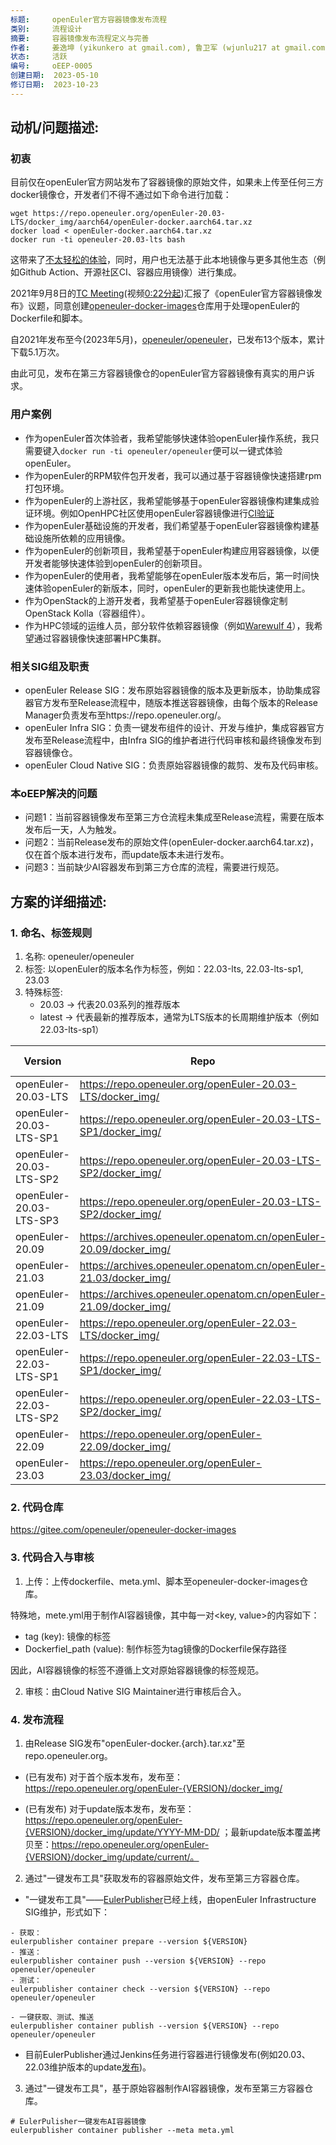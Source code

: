 ```yaml
---
标题:     openEuler官方容器镜像发布流程
类别:     流程设计
摘要:     容器镜像发布流程定义与完善
作者:     姜逸坤 (yikunkero at gmail.com), 鲁卫军 (wjunlu217 at gmail.com)
状态:     活跃
编号:     oEEP-0005
创建日期:  2023-05-10
修订日期:  2023-10-23
---
```


## 动机/问题描述:

### 初衷
目前仅在openEuler官方网站发布了容器镜像的原始文件，如果未上传至任何三方docker镜像仓，开发者们不得不通过如下命令进行加载：
```
wget https://repo.openeuler.org/openEuler-20.03-LTS/docker_img/aarch64/openEuler-docker.aarch64.tar.xz
docker load < openEuler-docker.aarch64.tar.xz
docker run -ti openeuler-20.03-lts bash
```
这带来了[不太轻松的体验](https://gitee.com/openeuler/community/issues/I1K1BG)，同时，用户也无法基于此本地镜像与更多其他生态（例如Github Action、开源社区CI、容器应用镜像）进行集成。

2021年9月8日的[TC Meeting](https://gitee.com/openeuler/TC/blob/master/Meeting_Minutes/2021/Consolidated_Year_Meeting_Records.txt#L445-L447)(视频[0:22分起](https://www.bilibili.com/video/BV1ng411V7aB))汇报了《openEuler官方容器镜像发布》议题，同意创建[openeuler-docker-images](https://gitee.com/openeuler/openeuler-docker-images)仓库用于处理openEuler的Dockerfile和脚本。

自2021年发布至今(2023年5月)，[openeuler/openeuler](https://hub.docker.com/r/openeuler/openeuler)，已发布13个版本，累计下载5.1万次。

由此可见，发布在第三方容器镜像仓的openEuler官方容器镜像有真实的用户诉求。

### 用户案例
- 作为openEuler首次体验者，我希望能够快速体验openEuler操作系统，我只需要键入`docker run -ti openeuler/openeuler`便可以一键式体验openEuler。
- 作为openEuler的RPM软件包开发者，我可以通过基于容器镜像快速搭建rpm打包环境。
- 作为openEuler的上游社区，我希望能够基于openEuler容器镜像构建集成验证环境。例如OpenHPC社区使用openEuler容器镜像进行[CI验证](https://github.com/openhpc/ohpc/blob/d63e5573bd3f0986b51b5164de3ed514b778fa70/.github/workflows/validate.yml#L139)
- 作为openEuler基础设施的开发者，我们希望基于openEuler容器镜像构建基础设施所依赖的应用镜像。
- 作为openEuler的创新项目，我希望基于openEuler构建应用容器镜像，以便开发者能够快速体验到openEuler的创新项目。
- 作为openEuler的使用者，我希望能够在openEuler版本发布后，第一时间快速体验openEuler的新版本，同时，openEuler的更新我也能快速使用上。
- 作为OpenStack的上游开发者，我希望基于openEuler容器镜像定制OpenStack Kolla（容器组件）。
- 作为HPC领域的运维人员，部分软件依赖容器镜像（例如[Warewulf 4](https://warewulf.org/docs/development/quickstart/el7.html#pull-and-build-the-vnfs-container-and-kernel)），我希望通过容器镜像快速部署HPC集群。

### 相关SIG组及职责
- openEuler Release SIG：发布原始容器镜像的版本及更新版本，协助集成容器官方发布至Release流程中，随版本推送容器镜像，由每个版本的Release Manager负责发布至https://repo.openeuler.org/。
- openEuler Infra SIG：负责一键发布组件的设计、开发与维护，集成容器官方发布至Release流程中，由Infra SIG的维护者进行代码审核和最终镜像发布到容器镜像仓。
- openEuler Cloud Native SIG：负责原始容器镜像的裁剪、发布及代码审核。

### 本oEEP解决的问题
- 问题1：当前容器镜像发布至第三方仓流程未集成至Release流程，需要在版本发布后一天，人为触发。
- 问题2：当前Release发布的原始文件(openEuler-docker.aarch64.tar.xz)，仅在首个版本进行发布，而update版本未进行发布。
- 问题3：当前缺少AI容器发布到第三方仓库的流程，需要进行规范。

## 方案的详细描述:
### 1. 命名、标签规则
1. 名称: openeuler/openeuler
2. 标签: 以openEuler的版本名作为标签，例如：22.03-lts, 22.03-lts-sp1, 23.03
3. 特殊标签:
    - 20.03 → 代表20.03系列的推荐版本
    - latest → 代表最新的推荐版本，通常为LTS版本的长周期维护版本（例如22.03-lts-sp1）

| Version                 | Repo                                                                | Docker Tags   | Special Tags  |
|-------------------------|---------------------------------------------------------------------|---------------|---------------|
| openEuler-20.03-LTS     | https://repo.openeuler.org/openEuler-20.03-LTS/docker_img/          | 20.03-lts     |               |
| openEuler-20.03-LTS-SP1 | https://repo.openeuler.org/openEuler-20.03-LTS-SP1/docker_img/      | 20.03-lts-sp1 |               |
| openEuler-20.03-LTS-SP2 | https://repo.openeuler.org/openEuler-20.03-LTS-SP2/docker_img/      | 20.03-lts-sp2 |               |
| openEuler-20.03-LTS-SP3 | https://repo.openeuler.org/openEuler-20.03-LTS-SP2/docker_img/      | 20.03-lts-sp3 | 20.03         |
| openEuler-20.09         | https://archives.openeuler.openatom.cn/openEuler-20.09/docker_img/  | 20.09         |               |
| openEuler-21.03         | https://archives.openeuler.openatom.cn/openEuler-21.03/docker_img/  | 21.03         |               |
| openEuler-21.09         | https://archives.openeuler.openatom.cn/openEuler-21.09/docker_img/  | 21.03         |               |
| openEuler-22.03-LTS     | https://repo.openeuler.org/openEuler-22.03-LTS/docker_img/          | 22.03-lts     |               |
| openEuler-22.03-LTS-SP1 | https://repo.openeuler.org/openEuler-22.03-LTS-SP1/docker_img/      | 22.03-lts-sp1 | 22.03, latest |
| openEuler-22.03-LTS-SP2 | https://repo.openeuler.org/openEuler-22.03-LTS-SP2/docker_img/      | 22.03-lts-sp2 |               |
| openEuler-22.09         | https://repo.openeuler.org/openEuler-22.09/docker_img/              | 22.09         |               |
| openEuler-23.03         | https://repo.openeuler.org/openEuler-23.03/docker_img/              | 23.03         |               |

### 2. 代码仓库

https://gitee.com/openeuler/openeuler-docker-images

### 3. 代码合入与审核
1. 上传：上传dockerfile、meta.yml、脚本至openeuler-docker-images仓库。

特殊地，mete.yml用于制作AI容器镜像，其中每一对<key, value>的内容如下：
- tag (key): 镜像的标签
- Dockerfiel_path (value): 制作标签为tag镜像的Dockerfile保存路径

因此，AI容器镜像的标签不遵循上文对原始容器镜像的标签规范。

2. 审核：由Cloud Native SIG Maintainer进行审核后合入。

### 4. 发布流程
1. 由Release SIG发布"openEuler-docker.{arch}.tar.xz"至repo.openeuler.org。
- (已有发布) 对于首个版本发布，发布至：
https://repo.openeuler.org/openEuler-{VERSION}/docker_img/

- (已有发布) 对于update版本发布，发布至：
https://repo.openeuler.org/openEuler-{VERSION}/docker_img/update/YYYY-MM-DD/
；最新update版本覆盖拷贝至：https://repo.openeuler.org/openEuler-{VERSION}/docker_img/update/current/。

2. 通过"一键发布工具"获取发布的容器原始文件，发布至第三方容器仓库。
- "一键发布工具"——[EulerPublisher](https://gitee.com/openeuler/eulerpublisher)已经上线，由openEuler Infrastructure SIG维护，形式如下：
```
- 获取：
eulerpublisher container prepare --version ${VERSION}
- 推送：
eulerpublisher container push --version ${VERSION} --repo openeuler/openeuler
- 测试：
eulerpublisher container check --version ${VERSION} --repo openeuler/openeuler

- 一键获取、测试、推送
eulerpublisher container publish --version ${VERSION} --repo openeuler/openeuler
```
- 目前EulerPublisher通过Jenkins任务进行容器进行镜像发布(例如20.03、22.03维护版本的update[发布](https://jenkins.osinfra.cn/job/luweijun/job/eulerpublisher/47/))。

3. 通过"一键发布工具"，基于原始容器制作AI容器镜像，发布至第三方容器仓库。
```
# EulerPulisher一键发布AI容器镜像
eulerpublisher container publisher --meta meta.yml
```

